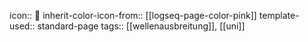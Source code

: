 icon:: 💈
inherit-color-icon-from:: [[logseq-page-color-pink]] 
template-used:: standard-page
tags:: [[wellenausbreitung]], [[uni]]
